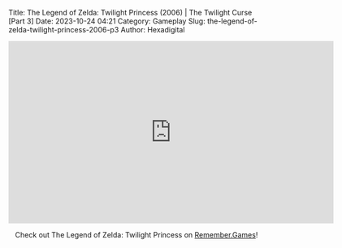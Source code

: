 Title: The Legend of Zelda: Twilight Princess (2006) | The Twilight Curse [Part 3]
Date: 2023-10-24 04:21
Category: Gameplay
Slug: the-legend-of-zelda-twilight-princess-2006-p3
Author: Hexadigital

<center><iframe src="https://www.youtube.com/embed/GnvSVJh3fUI?feature=oembed" allow="accelerometer; autoplay; encrypted-media; gyroscope; picture-in-picture" width="640" height="360" frameborder="0"></iframe>

Check out The Legend of Zelda: Twilight Princess on [Remember.Games](https://remember.games/game/1365/the-legend-of-zelda-twilight-princess/)!</center>